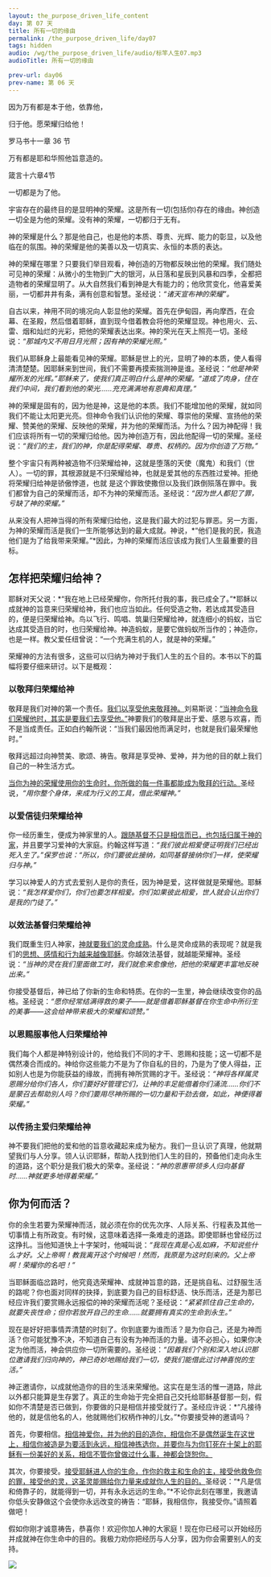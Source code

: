 ```yaml
---
layout: the_purpose_driven_life_content
day: 第 07 天 
title: 所有一切的缘由
permalink: /the_purpose_driven_life/day07
tags: hidden
audio: /wg/the_purpose_driven_life/audio/标竿人生07.mp3
audioTitle: 所有一切的缘由

prev-url: day06
prev-name: 第 06 天
---
```


<div class="center script">
<p>因为万有都是本于他，依靠他，</p>
<P>归于他。愿荣耀归给他！</p>
<p class="sp-verse">罗马书十一章 36 节</p>
</div>
<div class="center script">
<p>万有都是耶和华照他旨意造的。</p>
<p class="sp-verse">箴言十六章4节</p>
</div>
<p class="first">一切都是为了他。</p>

宇宙存在的最终目的是显明神的荣耀。这是所有一切(包括你)存在的缘由。神创造一切全是为他的荣耀。没有神的荣耀，一切都归于无有。

神的荣耀是什么？那是他自己，也是他的本质、尊贵、光辉、能力的彰显，以及他临在的氛围。神的荣耀是他的美善以及一切真实、永恒的本质的表达。

神的荣耀在哪里？只要我们举目观看，神创造的万物都反映出他的荣耀。我们随处可见神的荣耀：从微小的生物到广大的银河，从日落和星辰到风暴和四季，全都把造物者的荣耀显明了。从大自然我们看到神是大有能力的；他欣赏变化，他喜爱美丽，一切都井井有条，满有创意和智慧。圣经说：*“诸天宣布神的荣耀”。*

自古以来，神用不同的境况向人彰显他的荣耀。首先在伊甸园，再向摩西，在会幕、在圣殿，然后借着耶稣，直到现今借着教会将他的荣耀显现。神也用火、云、雷、烟和灿烂的光彩，把他的荣耀表达出來。神的荣光在天上照亮一切。圣经说：*“那城内又不用日月光照；因有神的荣耀光照。”*

我们从耶稣身上最能看见神的荣耀。耶穌是世上的光，显明了神的本质，使人看得清清楚楚。因耶稣来到世间，我们不需要再摸索揣测神是谁。圣经说：*“他是神荣耀所发的光辉。”*耶稣来了，使我们真正明白什么是神的荣耀。*“道成了肉身，住在我们中间，我们看到他的荣光……充充满满地有恩典和真理。”*

神的荣耀是固有的，因为他是神，这是他的本质。我们不能增加他的荣耀，就如同我们不能让太阳更光亮。但神命令我们认识他的荣耀、尊崇他的荣耀、宣扬他的荣耀、赞美他的荣耀、反映他的荣耀，并为他的荣耀而活。为什么？因为神配得！我们应该将所有一切的荣耀归给他。因为神创造万有，因此他配得一切的荣耀。圣经说：*“我们的主，我们的神，你是配得荣耀、尊贵、权柄的。因为你创造了万物。”*

整个宇宙只有两种被造物不归荣耀给神，这就是堕落的天使（魔鬼）和我们（世人）。一切的罪，其根源就是不归荣耀给神，也就是爱其他的东西胜过爱神。拒绝将荣耀归给神是骄傲悖道，也就
是这个罪致使撒但以及我们跌倒殒落在罪中。我们都曾为自己的荣耀而活，却不为神的荣耀而活。圣经说：*“因为世人都犯了罪，亏缺了神的荣耀。”*

从来没有人把神当得的所有荣耀归给他，这是我们最大的过犯与罪恶。另一方面，为神的荣耀而活是我们一生所能够达到的最大成就。神说，*“他们是我的民，我造他们是为了给我带来荣耀。”*因此，为神的荣耀而活应该成为我们人生最重要的目标。

## 怎样把荣耀归给神？

耶稣对天父说：*“我在地上已经荣耀你，你所托付我的事，我已成全了。”*耶稣以成就神的旨意来归荣耀给神，我们也应当如此。任何受造之物，若达成其受造目的，便是归荣耀给神。鸟以飞行、鸣唱、筑巢归荣耀给神，就连细小的蚂蚁，当它达成其受造目的时，也归荣耀给神。神造蚂蚁，是要它做蚂蚁所当作的；神造你，也是一样。教父爱任纽曾说：“一个充满生机的人，就是神的荣耀。”

荣耀神的方法有很多，这些可以归纳为神对于我们人生的五个目的。本书以下的篇幅将要仔细来研讨。以下是概观：

### 以敬拜归荣耀给神

敬拜是我们对神的第一个责任。<u>我们以享受他来敬拜神。</u>刘易斯说：<u>“当神命令我们荣耀他时，其实是要我们去享受他。”</u>神要我们的敬拜是出于爱、感恩与欢喜，而不是当成责任。正如白约翰所说：“当我们最因他而满足时，也就是我们最荣耀他时。”

敬拜远超过向神赞美、歌颂、祷告。敬拜是享受神、爱神，并为他的目的献上我们自己的一种生活方式。

<u>当你为神的荣耀使用你的生命时，你所做的每一件事都能成为敬拜的行动。</u>圣经说，*“用你整个身体，来成为行义的工具，借此荣耀神。”*

### 以爱信徒归荣耀给神

你一经历重生，便成为神家里的人。<u>跟随基督不只是相信而已，也包括归属于神的家</u>，并且要学习爱神的大家庭。约翰这样写道：*“我们彼此相爱便证明我们已经出死入生了。”*保罗也说：*“所以，你们要彼此接纳，如同基督接纳你们一样，使荣耀归与神。”*

学习以神爱人的方式去爱别人是你的责任，因为神是爱，这样做就是荣耀他。耶穌说：*“我怎样爱你们，你们也要怎样相爱。你们如果彼此相爱，世人就会认出你们是我的门徒了。”*

### 以效法基督归荣耀给神

我们既重生归人神家，<u>神就要我们的灵命成熟</u>。什么是灵命成熟的表现呢？就是我们的<u>思想、感情和行为越来越像耶稣</u>。你越效法基督，就越能荣耀神。圣经说：*“当神的灵在我们里面做工时，我们就愈来愈像他，把他的荣耀更丰富地反映出来。”*

你接受基督后，神已给了你新的生命和特质。在你的一生里，神会继续改变你的品格。圣经说：*“愿你经常结满得救的果子——就是借着耶稣基督在你生命中所衍生的美事——这会给神带来极大的荣耀和颂赞。”*

### 以恩赐服事他人归荣耀给神

我们每个人都是神特别设计的，他给我们不同的才干、恩赐和技能；这一切都不是偶然凑合而成的。神给你这些能力不是为了你自私的目的，乃是为了使人得益，正如别人也是为你能获益的缘故，而拥有神所赏赐的才干。圣经说：*“神将各样属灵恩赐分给你们各人，你们要好好管理它们，让神的丰足能借着你们涌流……你们不是蒙召去帮助別人吗？你们要用尽神所赐的一切力量和干劲去做，如此，神便得着荣耀。”*

### 以传扬主爱归荣耀给神

神不要我们把他的爱和他的旨意收藏起来成为秘方。我们一旦认识了真理，他就期望我们与人分享。领人认识耶稣，帮助人找到他们人生的目的，预备他们走向永生的道路，这个职分是我们极大的荣幸。圣经说：*“神的恩惠带领多人归向基督时……神就更多地得着荣耀。”*

## 你为何而活？

你的余生若要为荣耀神而活，就必须在你的优先次序、人际关系、行程表及其他一切事情上有所政变。有时候，这意味着选择一条难走的道路。即使耶稣也曾经历过这挣扎。当他知道快上十字架时，他喊叫说：*“我现在真是心乱如麻，不知说些什么才好。父上帝啊！教我离开这个时候吧！然而，我原是为这时刻来的。父上帝啊！荣耀你的名吧！”*

当耶稣面临岔路时，他究竟选荣耀神、成就神旨意的路，还是挑自私、过舒服生活的路呢？你也面对同样的抉择，到底要为自己的目标舒适、快乐而活，还是为那已经应许我们要赏赐永远报偿的神的荣耀而活呢？圣经说：*“紧紧抓住自己生命的，就要失丧性命；但你若放开自己的生命……就要拥有真实的生命到永生。”*

现在是好好把事情弄清楚的时刻了。你到底要为谁而活？是为你自己，还是为神而活？你可能犹豫不决，不知道自己有没有为神而活的力量。请不必担心，如果你决定为他而活，神会供应你一切所需要的。圣经说：*“因着我们个别和深入地认识那位邀请我们归向神的，神已奇妙地赐给我们一切，使我们能借此过讨神喜悦的生活。”*

神正邀请你，以成就他造你的目的生活来荣耀他。这实在是生活的惟一道路，除此以外都只能算是生存罢了。真正的生命始于完全把自己交托给耶稣基督那一刻，假如你不清楚是否已做到，你要做的只是相信并接受就行了。圣经应许说：*“凡接待他的，就是信他名的人，他就赐他们权柄作神的儿女。”*你要接受神的邀请吗？

首先，你要相信。<u>相信神爱你，并为他的目的造你，相信你不是偶然诞生在这世上，相信你被造是为要活到永远，相信神拣选你，并要你与为你钉死在十架上的耶稣有一份美好的关系，相信不管你曾做过什么事，神都会饶恕你。</u>

其次，你要接受。<u>接受耶稣进人你的生命，作你的救主和生命的主，接受他救免你的罪，接受他的灵，这圣灵能赐给你力量来成就你人生的目的。</u>圣经说：“*凡是信和倚靠子的，就能得到一切，并有永永远远的生命。”*不论你此刻在哪里，我邀请你低头安静做这个会使你永远改变的祷告：“耶稣，我相信你，我接受你。”请照着做吧！

假如你刚才诚意祷告，恭喜你！欢迎你加人神的大家庭！现在你已经可以开始经历并成就神在你生命中的目的。我极力劝你把经历与人分享，因为你会需要别人的支持。

<div class="article-img-wrapper">
  <img src="https://typora-1259024198.cos.ap-beijing.myqcloud.com/wg/the_purpose_driven_life/image/day07_card.jpg">
</div>